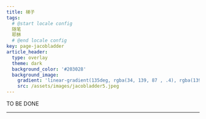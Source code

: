 ```yaml
---
title: 梯子
tags: 
  # @start locale config
  随笔
  耶稣
  # @end locale config
key: page-jacobladder
article_header:
  type: overlay
  theme: dark
  background_color: '#203028'
  background_image:
    gradient: 'linear-gradient(135deg, rgba(34, 139, 87 , .4), rgba(139, 34, 139, .4))'
    src: /assets/images/jacobladder5.jpeg
---
```


TO BE DONE

<!--more-->



---

